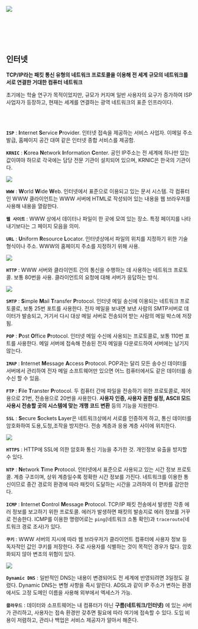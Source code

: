 ![](https://velog.velcdn.com/images/dodo4723/post/c97f1fb5-f5bb-4d2e-b58d-0a28b0cd747f/image.png)

<br>
<br>
<br>
<br>

## 인터넷

**TCP/IP라는 패킷 통신 유형의 네트워크 프로토콜을 이용해 전 세계 규모의 네트워크를 서로 연결한 거대한 컴퓨터 네트워크**

초기에는 학술 연구가 목적이었지만, 규모가 커지며 일반 사용자의 요구가 증가하여 ISP 사업자가 등장하고, 현재는 세계를 연결하는 광역 네트워크의 표준 인프라이다.

<br>
<br>

**`ISP`** : **I**nternet **S**ervice **P**rovider. 인터넷 접속을 제공하는 서비스 사업자. 이메일 주소 발급, 홈페이지 공간 대여 같은 인터넷 종합 서비스를 제공함.

**`KRNIC`** : **K**orea **N**etwork **I**nformation **C**enter. 공인 IP주소는 전 세계에 하나만 있는 값이여야 하므로 각국에는 담당 전문 기관이 설치되어 있으며, KRNIC은 한국의 기관이다.

![](https://velog.velcdn.com/images/dodo4723/post/439fdddf-eb0a-4fb6-9126-858b1293af05/image.jpg)


**`WWW`** : **W**orld **W**ide **W**eb. 인터넷에서 표준으로 이용되고 있는 문서 시스템. 각 컴퓨터인 WWW 클라이언트는 WWW 서버에 HTML로 작성되어 있는 내용을 웹 브라우저를 사용해 내용을 열람한다.

**`웹 사이트`** : WWW 상에서 데이터나 파일이 한 곳에 모여 있는 장소. 특정 페이지를 나타내기보다는 그 페이지 모음을 의미.

**`URL`** : **U**niform **R**esource **L**ocator. 인터넷상에서 파일의 위치를 지정하기 위한 기술 형식이나 주소. WWW의 홈페이지 주소를 지정하기 위해 사용.

![](https://velog.velcdn.com/images/dodo4723/post/851b5ea7-0655-4ebf-a710-31907a93d323/image.jpg)


**`HTTP`** : WWW 서버와 클라이언트 간의 통신을 수행하는 데 사용하는 네트워크 프로토콜. 보통 80번을 사용. 클라이언트의 요청에 대해 서버가 응답하는 방식.

![](https://velog.velcdn.com/images/dodo4723/post/08bc1547-3bfb-4886-bbd6-c7fb47819468/image.jpg)


**`SMTP`** : **S**imple **M**ail **T**ransfer **P**rotocol. 인터넷 메일 송신에 이용되는 네트워크 프로토콜로, 보통 25번 포트를 사용한다. 전자 메일을 보내면 보낸 사람의 SMTP서버로 데이터가 발송되고, 거기서 다시 대상 메일 서버로 전송되어 받는 사람의 메일 박스에 저장됨.

**`POP`** : **P**ost **O**ffice **P**rotocol. 인터넷 메일 수신에 사용되는 프로토콜로, 보통 110번 포트를 사용한다. 메일 서버에 접속해 전송된 전자 메일을 다운로드하여 서버에는 남기지 않는다.

**`IMAP`** : **I**nternet **M**essage **A**ccess **P**rotocol. POP과는 달리 모든 송수신 데이터를 서버에서 관리하여 전자 메일 소프트웨어만 있으면 어느 컴퓨터에서도 같은 데이터를 송수신 할 수 있음.

**`FTP`** : **F**ile **T**ranster **P**rotocol. 두 컴퓨터 간에 파일을 전송하기 위한 프로토콜로, 제어용으로 21번, 전송용으로 20번을 사용한다. **사용자 인증, 사용자 권한 설정, ASCII 모드 사용시 전송할 곳의 시스템에 맞는 개행 코드 변환** 등의 기능을 지원한다.

**`SSL`** : **S**ecure **S**ockets **L**ayer은 네트워크상에서 서로를 인증하게 하고, 통신 데이터를 암호화하여 도용,도청,조작을 방지한다. 전송 계층과 응용 계층 사이에 위치한다.

![](https://velog.velcdn.com/images/dodo4723/post/36733fcc-8ce5-4a84-8a14-ce3b0256e6ff/image.jpg)


**`HTTPS`** : HTTP에 SSL에 의한 암호화 통신 기능을 추가한 것. 개인정보 유출을 방지할 수 있다.

**`NTP`** : **N**etwork **T**ime **P**rotocol. 인터넷에서 표준으로 사용되고 있는 시간 정보 프로토콜. 계층 구조이며, 상위 계층일수록 정확한 시간 정보를 가진다. 네트워크를 이용한 통신이므로 중간 경로의 환경에 따라 패킷이 도달하는 시간을 고려하여 이 편차를 감안한다.

**`ICMP`** : **I**nternet **C**ontrol **M**essage **P**rotocol. TCP/IP 패킷 전송에서 발생한 각종 에러 정보를 보고하기 위한 프로토콜. 에러가 발생하면 패킷의 발송지로 에러 정보를 거꾸로 전송한다. ICMP를 이용한 명령어로는 `ping`(네트워크 소통 확인)과 `traceroute`(네트워크 경로 조사)가 있다.

**`쿠키`** : WWW 서버의 지시에 따라 웹 브라우저가 클라이언트 컴퓨터에 사용자 정보 등 독자적인 값인 쿠키를 저장한다. 주로 사용자를 식별하는 것이 목적인 경우가 많다. 암호화되지 않아 변조의 위험이 있다.

![](https://velog.velcdn.com/images/dodo4723/post/67eb533a-9dc4-4827-a5a3-d90a366450dd/image.jpg)


**`Dynamic DNS`** : 일반적인 DNS는 내용이 변경되어도 전 세계에 반영되려면 3일정도 걸렸다. Dynamic DNS는 변형 사항을 즉시 알린다. ADSL과 같이 IP 주소가 변하는 환경에서도 고정 도메인 이름을 사용해 외부에서 엑세스가 가능.

**`클라우드`** : 데이터와 소프트웨어는 내 컴퓨터가 아닌 **구름(네트워크/인터넷)** 에 있는 서버가 관리하고, 사용자는 접속 환경만 갖추면 필요에 따라 여기에 접속할 수 있다. 도입 비용이 저렴하고, 관리나 백업은 서비스 제공자가 알아서 해준다.